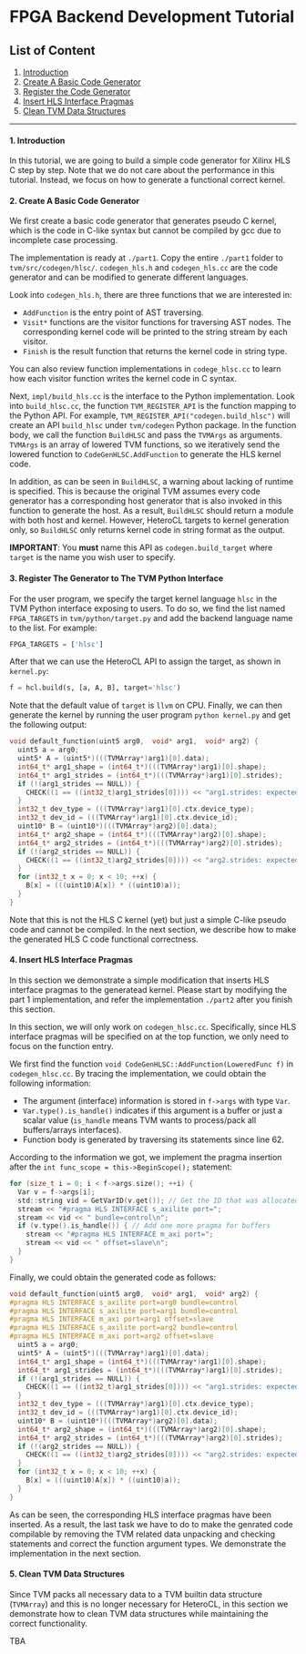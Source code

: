 FPGA Backend Development Tutorial
=================================

<a name="top">List of Content</a>
-------
1. [Introduction](#intro)
2. [Create A Basic Code Generator](#basic)
3. [Register the Code Generator](#register)
4. [Insert HLS Interface Pragmas](#interface)
5. [Clean TVM Data Structures](#clean)
-------

<h4>
1. <a name="intro">Introduction</a>
</h4>

In this tutorial, we are going to build a simple code generator for Xilinx HLS 
C step by step.
Note that we do not care about the performance in this tutorial. Instead, we 
focus on how to generate a functional correct kernel.

<h4>
2. <a name="basic">Create A Basic Code Generator</a>
</h4>

We first create a basic code generator that generates pseudo C kernel, which is 
the code in C-like syntax but cannot be compiled by gcc due to incomplete case 
processing.

The implementation is ready at `./part1`. Copy the entire `./part1` folder to 
`tvm/src/codegen/hlsc/`. 
`codegen_hls.h` and `codegen_hls.cc` are the code generator and can be modified 
to generate different languages.

Look into `codegen_hls.h`, there are three functions that we are interested in:
* `AddFunction` is the entry point of AST traversing.
* `Visit*` functions are the visitor functions for traversing AST nodes. 
The corresponding kernel code will be printed to the string stream by each 
visitor.
* `Finish` is the result function that returns the kernel code in string type.

You can also review function implementations in `codege_hlsc.cc` to learn how 
each visitor function writes the kernel code in C syntax.

Next, `impl/build_hls.cc` is the interface to the Python implementation. 
Look into `build_hlsc.cc`, the function `TVM_REGISTER_API` is the function 
mapping to the Python API. 
For example, `TVM_REGISTER_API("codegen.build_hlsc")` will create 
an API `build_hlsc` under `tvm/codegen` Python package.
In the function body, we call the function `BuildHLSC` and pass the `TVMArgs` 
as arguments. `TVMArgs` is an array of lowered TVM functions, so we iteratively 
send the lowered function to `CodeGenHLSC.AddFunction` to generate the HLS 
kernel code.

In addition, as can be seen in `BuildHLSC`, a warning about lacking of runtime 
is specified. 
This is because the original TVM assumes every code generator has 
a corresponding host generator that is also invoked in this function to 
generate the host.
As a result, `BuildHLSC` should return a module with both host and kernel. 
However, HeteroCL targets to kernel generation only,
so `BuildHLSC` only returns kernel code in string format as the output.

**IMPORTANT**: You **must** name this API as `codegen.build_target` where
`target` is the name you wish user to specify.

<h4>
3. <a name="register">Register The Generator to The TVM Python Interface</a>
</h4>

For the user program, we specify the target kernel language `hlsc` in the TVM 
Python interface exposing to users.
To do so, we find the list named `FPGA_TARGETS` in `tvm/python/target.py` and 
add the backend language name to the list. For example:

```python
FPGA_TARGETS = ['hlsc']
```

After that we can use the HeteroCL API to assign the target, as shown in 
`kernel.py`:

```python
f = hcl.build(s, [a, A, B], target='hlsc')
```

Note that the default value of `target` is `llvm` on CPU.
Finally, we can then generate the kernel by running the user program 
`python kernel.py` and get the following output:

```c
void default_function(uint5 arg0,  void* arg1,  void* arg2) {
  uint5 a = arg0;
  uint5* A = (uint5*)(((TVMArray*)arg1)[0].data);
  int64_t* arg1_shape = (int64_t*)(((TVMArray*)arg1)[0].shape);
  int64_t* arg1_strides = (int64_t*)(((TVMArray*)arg1)[0].strides);
  if (!(arg1_strides == NULL)) {
    CHECK((1 == ((int32_t)arg1_strides[0]))) << "arg1.strides: expected to be compact array";
  }
  int32_t dev_type = (((TVMArray*)arg1)[0].ctx.device_type);
  int32_t dev_id = (((TVMArray*)arg1)[0].ctx.device_id);
  uint10* B = (uint10*)(((TVMArray*)arg2)[0].data);
  int64_t* arg2_shape = (int64_t*)(((TVMArray*)arg2)[0].shape);
  int64_t* arg2_strides = (int64_t*)(((TVMArray*)arg2)[0].strides);
  if (!(arg2_strides == NULL)) {
    CHECK((1 == ((int32_t)arg2_strides[0]))) << "arg2.strides: expected to be compact array";
  }
  for (int32_t x = 0; x < 10; ++x) {
    B[x] = (((uint10)A[x]) * ((uint10)a));
  }
}
```

Note that this is not the HLS C kernel (yet) but just a simple C-like pseudo 
code and cannot be compiled. In the next section,
we describe how to make the generated HLS C code functional correctness.

<h4>
4. <a name="interface">Insert HLS Interface Pragmas</a>
</h4>

In this section we demonstrate a simple modification that inserts HLS interface 
pragmas to the generatead kernel.
Please start by modifying the part 1 implementation, and refer the 
implementation `./part2` after you finish this section.

In this section, we will only work on `codegen_hlsc.cc`. Specifically, since 
HLS interface pragmas will be specified on at the top function,
we only need to focus on the function entry.

We first find the function `void CodeGenHLSC::AddFunction(LoweredFunc f)` in 
`codegen_hlsc.cc`. By tracing the implementation, we could obtain the 
following information:

* The argument (interface) information is stored in `f->args` with type `Var`.
* `Var.type().is_handle()` indicates if this argument is a buffer or just a 
scalar value (`is_handle` means TVM wants to process/pack all buffers/arrays
interfaces).
* Function body is generated by traversing its statements since line 62.

According to the information we got, we implement the pragma insertion after the
`int func_scope = this->BeginScope();` statement:

```c
for (size_t i = 0; i < f->args.size(); ++i) {
  Var v = f->args[i];
  std::string vid = GetVarID(v.get()); // Get the ID that was allocated before
  stream << "#pragma HLS INTERFACE s_axilite port=";
  stream << vid << " bundle=control\n";
  if (v.type().is_handle()) { // Add one more pragma for buffers
    stream << "#pragma HLS INTERFACE m_axi port=";
    stream << vid << " offset=slave\n";
  }
}
```

Finally, we could obtain the generated code as follows:

```c
void default_function(uint5 arg0,  void* arg1,  void* arg2) {                   
#pragma HLS INTERFACE s_axilite port=arg0 bundle=control                        
#pragma HLS INTERFACE s_axilite port=arg1 bundle=control                        
#pragma HLS INTERFACE m_axi port=arg1 offset=slave                              
#pragma HLS INTERFACE s_axilite port=arg2 bundle=control                        
#pragma HLS INTERFACE m_axi port=arg2 offset=slave                              
  uint5 a = arg0;                                                               
  uint5* A = (uint5*)(((TVMArray*)arg1)[0].data);                               
  int64_t* arg1_shape = (int64_t*)(((TVMArray*)arg1)[0].shape);                 
  int64_t* arg1_strides = (int64_t*)(((TVMArray*)arg1)[0].strides);             
  if (!(arg1_strides == NULL)) {                                                
    CHECK((1 == ((int32_t)arg1_strides[0]))) << "arg1.strides: expected to be compact array";
  }                                                                             
  int32_t dev_type = (((TVMArray*)arg1)[0].ctx.device_type);                    
  int32_t dev_id = (((TVMArray*)arg1)[0].ctx.device_id);                        
  uint10* B = (uint10*)(((TVMArray*)arg2)[0].data);                             
  int64_t* arg2_shape = (int64_t*)(((TVMArray*)arg2)[0].shape);                 
  int64_t* arg2_strides = (int64_t*)(((TVMArray*)arg2)[0].strides);             
  if (!(arg2_strides == NULL)) {                                                
    CHECK((1 == ((int32_t)arg2_strides[0]))) << "arg2.strides: expected to be compact array";
  }                                         
  for (int32_t x = 0; x < 10; ++x) {        
    B[x] = (((uint10)A[x]) * ((uint10)a));  
  }                                          
}                                            
```

As can be seen, the corresponding HLS interface pragmas have been inserted.
As a result, the last task we have to do to make the genrated code compilable
by removing the TVM related data unpacking and checking statements and correct
the function argument types. We demonstrate the implementation in the next
section.

<h4>
5. <a name="clean">Clean TVM Data Structures</a>
</h4>

Since TVM packs all necessary data to a TVM builtin data structure (`TVMArray`)
and this is no longer necessary for HeteroCL, in this section we demonstrate 
how to clean TVM data structures while maintaining the correct functionality.

TBA
